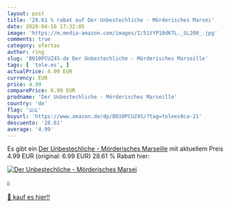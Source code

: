 ```yaml
---
layout: post
title: '28.61 % rabat auf Der Unbestechliche - Mörderisches Marsei'
date: 2020-04-16 17:32:05
image: 'https://m.media-amazon.com/images/I/51tYP10dK7L._SL200_.jpg'
comments: true
category: ofertas
author: ring
slug: 'B010PCUZ4S-de Der Unbestechliche - Mörderisches Marseille'
tags: [ 'tole.es', ]
actualPrice: 4.99 EUR
currency: EUR
price: 4.99
comparePrice: 6.99 EUR
prodname: 'Der Unbestechliche - Mörderisches Marseille'
country: 'de'
flag: '🇩🇪'
buyurl: 'https://www.amazon.de/dp/B010PCUZ4S/?tag=tolees0ca-21'
descuento: '28.61'
average: '4.99'
---
```


Es gibt ein [Der Unbestechliche - Mörderisches Marseille](https://www.amazon.de/dp/B010PCUZ4S/?tag=tolees0ca-21) mit aktuellem Preis 4.99 EUR (original: 6.99 EUR) 28.61 % Rabatt hier:

[![Der Unbestechliche - Mörderisches Marsei](https://m.media-amazon.com/images/I/51tYP10dK7L._SL200_.jpg)](https://www.amazon.de/dp/B010PCUZ4S/?tag=tolees0ca-21)

ℹ️:


[🛒 kauf es hier!!](https://www.amazon.de/dp/B010PCUZ4S/?tag=tolees0ca-21)
